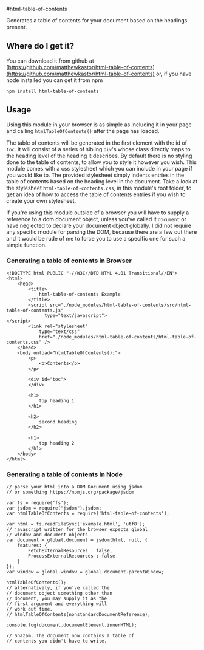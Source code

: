 #html-table-of-contents

Generates a table of contents for your document based on the headings present.

## Where do I get it?

You can download it from github at 
[https://github.com/matthewkastor/html-table-of-contents](https://github.com/matthewkastor/html-table-of-contents) 
or, if you have node installed you can get it from npm

`npm install html-table-of-contents`

## Usage

Using this module in your browser is as simple as including it in your page 
and calling `htmlTableOfContents()` after the page has loaded.

The table of contents will be generated in the first element with the id of 
`toc`. It will consist of a series of sibling `div`'s whose class directly maps 
to the heading level of the heading it describes. By default there is no 
styling done to the table of contents, to allow you to style it however you 
wish. This module comes with a css stylesheet which you can include in your 
page if you would like to. The provided stylesheet simply indents entries in 
the table of contents based on the heading level in the document. Take a look 
at the stylesheet `html-table-of-contents.css`, in this module's root folder, 
to get an idea of how to access the table of contents entries if you wish to 
create your own stylesheet.

If you're using this module outside of a browser you will have to supply a 
reference to a dom document object, unless you've called it `document` or 
have neglected to declare your document object globally. I did 
not require any specific module for parsing the DOM, because there are a few 
out there and it would be rude of me to force you to use a specific one for 
such a simple function.

### Generating a table of contents in Browser

```
<!DOCTYPE html PUBLIC "-//W3C//DTD HTML 4.01 Transitional//EN">
<html>
    <head>
        <title>
            html-table-of-contents Example
        </title>
        <script src="./node_modules/html-table-of-contents/src/html-table-of-contents.js"
              type="text/javascript">
</script>
        <link rel="stylesheet"
            type="text/css"
            href="./node_modules/html-table-of-contents/html-table-of-contents.css" />
    </head>
    <body onload="htmlTableOfContents();">
        <p>
            <b>Contents</b>
        </p>

        <div id="toc">
        </div>

        <h1>
            top heading 1
        </h1>

        <h2>
            second heading
        </h2>

        <h1>
            top heading 2
        </h1>
    </body>
</html>
```

### Generating a table of contents in Node

```
// parse your html into a DOM Document using jsdom
// or something https://npmjs.org/package/jsdom

var fs = require('fs'); 
var jsdom = require("jsdom").jsdom;
var htmlTableOfContents = require('html-table-of-contents');

var html = fs.readFileSync('example.html', 'utf8');
// javascript written for the browser expects global
// window and document objects
var document = global.document = jsdom(html, null, {
    features: {
        FetchExternalResources : false,
        ProcessExternalResources : false
    }
});
var window = global.window = global.document.parentWindow;

htmlTableOfContents();
// alternatively, if you've called the 
// document object something other than 
// document, you may supply it as the 
// first argument and everything will 
// work out fine.
// htmlTableOfContents(nonstandardDocumentReference);

console.log(document.documentElement.innerHTML);

// Shazam. The document now contains a table of 
// contents you didn't have to write.
```
